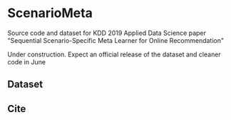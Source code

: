 # ScenarioMeta
Source code and dataset for KDD 2019 Applied Data Science paper "Sequential Scenario-Specific Meta Learner for Online Recommendation"

Under construction. Expect an official release of the dataset and cleaner code in June

## Dataset

## Cite